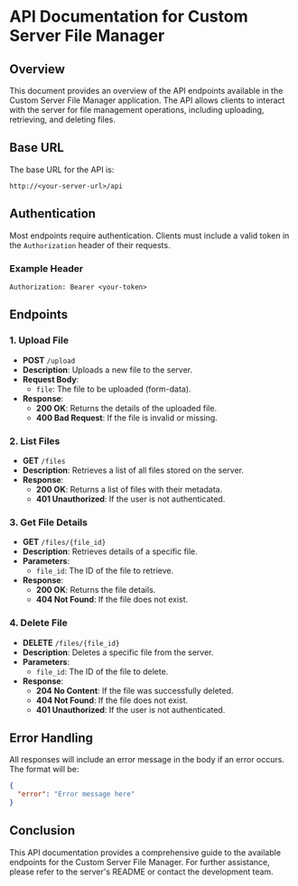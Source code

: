 # API Documentation for Custom Server File Manager

## Overview

This document provides an overview of the API endpoints available in the Custom Server File Manager application. The API allows clients to interact with the server for file management operations, including uploading, retrieving, and deleting files.

## Base URL

The base URL for the API is:

```
http://<your-server-url>/api
```

## Authentication

Most endpoints require authentication. Clients must include a valid token in the `Authorization` header of their requests.

### Example Header

```
Authorization: Bearer <your-token>
```

## Endpoints

### 1. Upload File

- **POST** `/upload`
- **Description**: Uploads a new file to the server.
- **Request Body**: 
  - `file`: The file to be uploaded (form-data).
- **Response**:
  - **200 OK**: Returns the details of the uploaded file.
  - **400 Bad Request**: If the file is invalid or missing.

### 2. List Files

- **GET** `/files`
- **Description**: Retrieves a list of all files stored on the server.
- **Response**:
  - **200 OK**: Returns a list of files with their metadata.
  - **401 Unauthorized**: If the user is not authenticated.

### 3. Get File Details

- **GET** `/files/{file_id}`
- **Description**: Retrieves details of a specific file.
- **Parameters**:
  - `file_id`: The ID of the file to retrieve.
- **Response**:
  - **200 OK**: Returns the file details.
  - **404 Not Found**: If the file does not exist.

### 4. Delete File

- **DELETE** `/files/{file_id}`
- **Description**: Deletes a specific file from the server.
- **Parameters**:
  - `file_id`: The ID of the file to delete.
- **Response**:
  - **204 No Content**: If the file was successfully deleted.
  - **404 Not Found**: If the file does not exist.
  - **401 Unauthorized**: If the user is not authenticated.

## Error Handling

All responses will include an error message in the body if an error occurs. The format will be:

```json
{
  "error": "Error message here"
}
```

## Conclusion

This API documentation provides a comprehensive guide to the available endpoints for the Custom Server File Manager. For further assistance, please refer to the server's README or contact the development team.